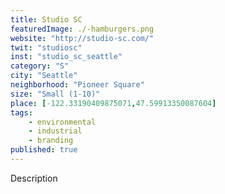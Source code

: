 ```yaml
---
title: Studio SC
featuredImage: ./-hamburgers.png
website: "http://studio-sc.com/"
twit: "studiosc"
inst: "studio_sc_seattle"
category: "S"
city: "Seattle"
neighborhood: "Pioneer Square"
size: "Small (1-10)"
place: [-122.33190409875071,47.59913350087604]
tags:
    - environmental
    - industrial
    - branding
published: true
---
```


Description
